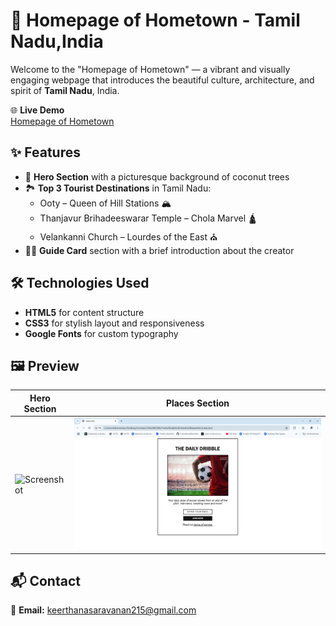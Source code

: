 # 🏡 Homepage of Hometown - Tamil Nadu,India

Welcome to the "Homepage of Hometown" — a vibrant and visually engaging webpage that introduces the beautiful culture, architecture, and spirit of **Tamil Nadu**, India.

🌐 **Live Demo**  
[Homepage of Hometown](https://imaginative-alfajores-10013b.netlify.app/)
## ✨ Features

- 🎨 **Hero Section** with a picturesque background of coconut trees
- 🏞️ **Top 3 Tourist Destinations** in Tamil Nadu:  
  - Ooty – Queen of Hill Stations 🏔️  
  - Thanjavur Brihadeeswarar Temple – Chola Marvel 🛕  
  - Velankanni Church – Lourdes of the East ⛪  
- 👩‍💼 **Guide Card** section with a brief introduction about the creator


## 🛠️ Technologies Used

- **HTML5** for content structure  
- **CSS3** for stylish layout and responsiveness  
- **Google Fonts** for custom typography



## 🖼️ Preview

| Hero Section | Places Section | 
|--------------|----------------|
| ![Screenshot](https://raw.githubusercontent.com/S-KeerthanaDharshini/HTML-CSS-projects-hub/main/Homepage%20of%20Hometown%20🏠/output1.png)|![Screenshot](https://raw.githubusercontent.com/S-KeerthanaDharshini/HTML-CSS-projects-hub/main/The%20Daily%20Dribble%20Newsletter/output.png) | 




## 📬 Contact

📧 **Email:** keerthanasaravanan215@gmail.com  



